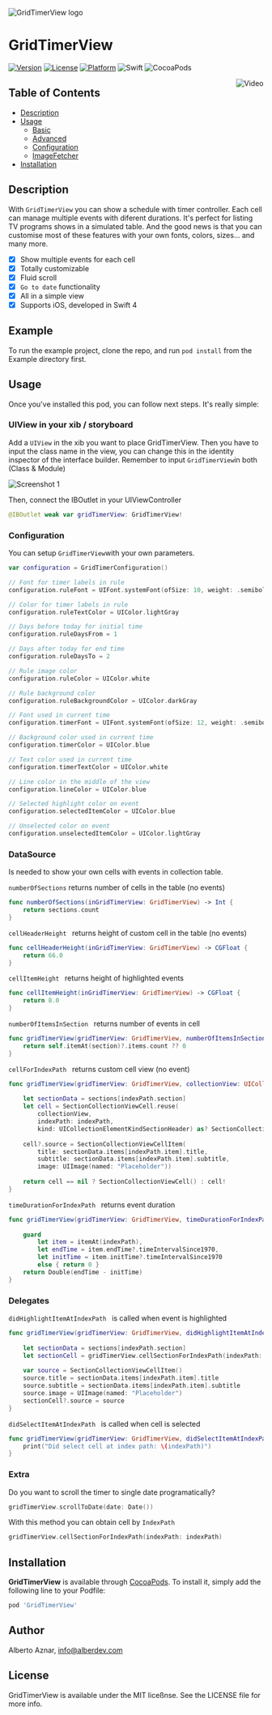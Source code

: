 ![GridTimerView logo](https://raw.githubusercontent.com/alberdev/GridTimerView/master/Images/header_GridTimerView.png)

# GridTimerView

[![Version](https://img.shields.io/cocoapods/v/GridTimerView.svg?style=flat&colorB=ED3269)](https://cocoapods.org/pods/GridTimerView)
[![License](https://img.shields.io/cocoapods/l/GridTimerView.svg?style=flat)](https://cocoapods.org/pods/GridTimerView)
[![Platform](https://img.shields.io/cocoapods/p/GridTimerView.svg?style=flat)](https://cocoapods.org/pods/GridTimerView)
![Swift](https://img.shields.io/badge/%20in-swift%204.0-orange.svg?style=flat&colorB=ED3269)
![CocoaPods](https://img.shields.io/cocoapods/dt/GridTimerView.svg?style=flat&colorB=aaaaaa)

<img src="https://raw.githubusercontent.com/alberdev/GridTimerView/master/Images/video_1.gif" alt="Video" align="right" style="margin-left: 50px;" />

## Table of Contents

- [Description](#description)
- [Usage](#usage)
  - [Basic](#basic)
  - [Advanced](#advanced)
  - [Configuration](#configuration)
  - [ImageFetcher](#imagefetcher)
- [Installation](#installation)

## Description

With `GridTimerView` you can show a schedule with timer controller. Each cell can manage multiple events with diferent durations. It's perfect for listing TV programs shows in a simulated table. And the good news is that you can customise most of these features with your own fonts, colors, sizes... and many more.

- [x] Show multiple events for each cell
- [x] Totally customizable
- [x] Fluid scroll
- [x] ``Go to date`` functionality
- [x] All in a simple view
- [x] Supports iOS, developed in Swift 4

## Example

To run the example project, clone the repo, and run `pod install` from the Example directory first.

## Usage

Once you've installed this pod, you can follow next steps. It's really simple:

### UIView in your xib / storyboard

Add a `UIView` in the xib you want to place GridTimerView. Then you have to input the class name in the view, you can change this in the identity inspector of the interface builder. Remember to input `GridTimerView`in both (Class & Module)

<img src="https://raw.githubusercontent.com/alberdev/GridTimerView/master/Images/screenshot_1.png" alt="Screenshot 1" style="margin: auto" />

Then, connect the IBOutlet in your UIViewController

```swift
@IBOutlet weak var gridTimerView: GridTimerView!
```
### Configuration

You can setup `GridTimerView`with your own parameters.
 
```swift
var configuration = GridTimerConfiguration()

// Font for timer labels in rule
configuration.ruleFont = UIFont.systemFont(ofSize: 10, weight: .semibold)

// Color for timer labels in rule
configuration.ruleTextColor = UIColor.lightGray

// Days before today for initial time
configuration.ruleDaysFrom = 1

// Days after today for end time
configuration.ruleDaysTo = 2

// Rule image color
configuration.ruleColor = UIColor.white

// Rule background color
configuration.ruleBackgroundColor = UIColor.darkGray

// Font used in current time
configuration.timerFont = UIFont.systemFont(ofSize: 12, weight: .semibold)

// Background color used in current time
configuration.timerColor = UIColor.blue

// Text color used in current time
configuration.timerTextColor = UIColor.white

// Line color in the middle of the view
configuration.lineColor = UIColor.blue

// Selected highlight color on event
configuration.selectedItemColor = UIColor.blue

// Unselected color on event
configuration.unselectedItemColor = UIColor.lightGray
```

### DataSource

Is needed to show your own cells with events in collection table.

`numberOfSections` returns number of cells in the table (no events)

```swift
func numberOfSections(inGridTimerView: GridTimerView) -> Int {
	return sections.count
}
```

`cellHeaderHeight ` returns height of custom cell in the table (no events)

```swift
func cellHeaderHeight(inGridTimerView: GridTimerView) -> CGFloat {
	return 66.0
}
```

`cellItemHeight ` returns height of highlighted events

```swift
func cellItemHeight(inGridTimerView: GridTimerView) -> CGFloat {
	return 8.0
}
```

`numberOfItemsInSection ` returns number of events in cell

```swift
func gridTimerView(gridTimerView: GridTimerView, numberOfItemsInSection section: Int) -> Int {
	return self.itemAt(section)?.items.count ?? 0
}
```

`cellForIndexPath ` returns custom cell view (no event)

```swift
func gridTimerView(gridTimerView: GridTimerView, collectionView: UICollectionView, cellForIndexPath indexPath: IndexPath) -> UICollectionViewCell {
        
    let sectionData = sections[indexPath.section]
    let cell = SectionCollectionViewCell.reuse(
        collectionView,
        indexPath: indexPath,
        kind: UICollectionElementKindSectionHeader) as? SectionCollectionViewCell
    
    cell?.source = SectionCollectionViewCellItem(
        title: sectionData.items[indexPath.item].title,
        subtitle: sectionData.items[indexPath.item].subtitle,
        image: UIImage(named: "Placeholder"))
    
    return cell == nil ? SectionCollectionViewCell() : cell!
}
```

`timeDurationForIndexPath ` returns event duration

```swift
func gridTimerView(gridTimerView: GridTimerView, timeDurationForIndexPath indexPath: IndexPath) -> Double? {
    
    guard
        let item = itemAt(indexPath),
        let endTime = item.endTime?.timeIntervalSince1970,
        let initTime = item.initTime?.timeIntervalSince1970
        else { return 0 }
    return Double(endTime - initTime)
}
```

### Delegates

`didHighlightItemAtIndexPath ` is called when event is highlighted

```swift
func gridTimerView(gridTimerView: GridTimerView, didHighlightItemAtIndexPath indexPath: IndexPath) {
    
    let sectionData = sections[indexPath.section]
    let sectionCell = gridTimerView.cellSectionForIndexPath(indexPath: indexPath) as? SectionCollectionViewCell
    
    var source = SectionCollectionViewCellItem()
    source.title = sectionData.items[indexPath.item].title
    source.subtitle = sectionData.items[indexPath.item].subtitle
    source.image = UIImage(named: "Placeholder")
    sectionCell?.source = source
}
```

`didSelectItemAtIndexPath ` is called when cell is selected

```swift
func gridTimerView(gridTimerView: GridTimerView, didSelectItemAtIndexPath indexPath: IndexPath) {
    print("Did select cell at index path: \(indexPath)")
}
```

### Extra

Do you want to scroll the timer to single date programatically?

```swift
gridTimerView.scrollToDate(date: Date())
```

With this method you can obtain cell by `IndexPath`

```swift
gridTimerView.cellSectionForIndexPath(indexPath: indexPath)
```



## Installation

**GridTimerView** is available through [CocoaPods](https://cocoapods.org). To install
it, simply add the following line to your Podfile:

```ruby
pod 'GridTimerView'
```

## Author

Alberto Aznar, info@alberdev.com

## License

GridTimerView is available under the MIT liceßnse. See the LICENSE file for more info.
